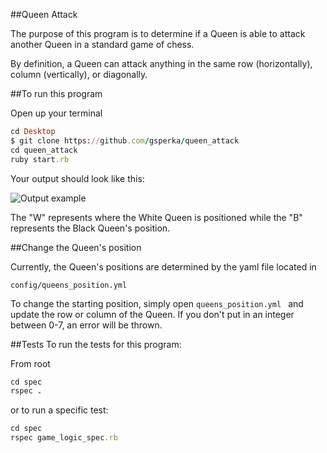 ##Queen Attack

The purpose of this program is to determine if a Queen is able to attack another Queen in a standard game of chess.

By definition, a Queen can attack anything in the same row (horizontally), column (vertically), or diagonally.

##To run this program

Open up your terminal
```ruby
cd Desktop
$ git clone https://github.com/gsperka/queen_attack
cd queen_attack
ruby start.rb
```
Your output should look like this:

![Output example](http://i.imgur.com/I1BZLvd.png)

The "W" represents where the White Queen is positioned while the "B" represents the Black Queen's position.

##Change the Queen's position

Currently, the Queen's positions are determined by the yaml file located in 
``` 
config/queens_position.yml
```

To change the starting position, simply open 
```queens_position.yml ``` and update the row or column of the Queen. 
If you don't put in an integer between 0-7, an error will be thrown.


##Tests
To run the tests for this program:

From root
```ruby
cd spec
rspec .
```

or to run a specific test:

```ruby
cd spec
rspec game_logic_spec.rb
```
